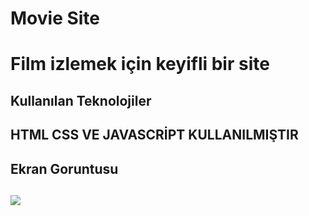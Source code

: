 <h1>Movie Site<h1>

Film izlemek için keyifli bir site

<h2>Kullanılan Teknolojiler<h2>

HTML CSS VE JAVASCRİPT KULLANILMIŞTIR

<h2>Ekran Goruntusu<h2>

![](ekran.gif)